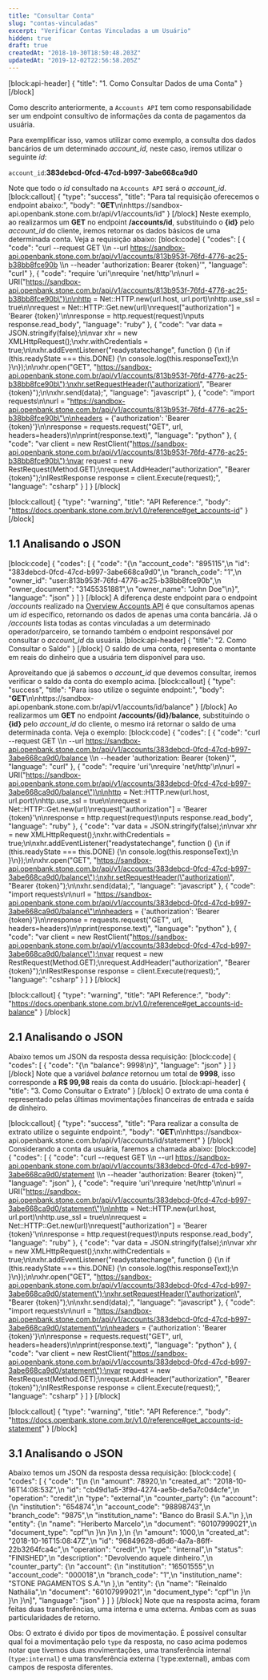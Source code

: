 ```yaml
---
title: "Consultar Conta"
slug: "contas-vinculadas"
excerpt: "Verificar Contas Vinculadas a um Usuário"
hidden: true
draft: true
createdAt: "2018-10-30T18:50:48.203Z"
updatedAt: "2019-12-02T22:56:58.205Z"
---
```

[block:api-header]
{
  "title": "1. Como Consultar Dados de uma Conta"
}
[/block]

Como descrito anteriormente, a `Accounts API` tem como responsabilidade ser um endpoint consultivo de informações da conta de pagamentos da usuária.

Para exemplificar isso, vamos utilizar como exemplo, a consulta dos dados bancários de um determinado *account_id*, neste caso, iremos utilizar o seguinte *id*:

`account_id`:**383debcd-0fcd-47cd-b997-3abe668ca9d0**

Note que todo o *id* consultado na `Accounts API` será o *account_id*.
[block:callout]
{
  "type": "success",
  "title": "Para tal requisição oferecemos o endpoint abaixo:",
  "body": "**GET**\n\nhttps://sandbox-api.openbank.stone.com.br/api/v1/accounts/id"
}
[/block]
Neste exemplo, ao realizarmos um **GET** no endpoint **/accounts/id**, substituindo o **{id}** pelo *account_id* do cliente, iremos retornar os dados básicos de uma determinada conta. Veja a requisição abaixo:
[block:code]
{
  "codes": [
    {
      "code": "curl --request GET \\\n  --url https://sandbox-api.openbank.stone.com.br/api/v1/accounts/813b953f-76fd-4776-ac25-b38bb8fce90b \\\n  --header 'authorization: Bearer {token}'",
      "language": "curl"
    },
    {
      "code": "require 'uri'\nrequire 'net/http'\n\nurl = URI(\"https://sandbox-api.openbank.stone.com.br/api/v1/accounts/813b953f-76fd-4776-ac25-b38bb8fce90b\")\n\nhttp = Net::HTTP.new(url.host, url.port)\nhttp.use_ssl = true\n\nrequest = Net::HTTP::Get.new(url)\nrequest[\"authorization\"] = 'Bearer {token}'\n\nresponse = http.request(request)\nputs response.read_body",
      "language": "ruby"
    },
    {
      "code": "var data = JSON.stringify(false);\n\nvar xhr = new XMLHttpRequest();\nxhr.withCredentials = true;\n\nxhr.addEventListener(\"readystatechange\", function () {\n  if (this.readyState === this.DONE) {\n    console.log(this.responseText);\n  }\n});\n\nxhr.open(\"GET\", \"https://sandbox-api.openbank.stone.com.br/api/v1/accounts/813b953f-76fd-4776-ac25-b38bb8fce90b\");\nxhr.setRequestHeader(\"authorization\", \"Bearer {token}\");\n\nxhr.send(data);",
      "language": "javascript"
    },
    {
      "code": "import requests\n\nurl = \"https://sandbox-api.openbank.stone.com.br/api/v1/accounts/813b953f-76fd-4776-ac25-b38bb8fce90b\"\n\nheaders = {'authorization': 'Bearer {token}'}\n\nresponse = requests.request(\"GET\", url, headers=headers)\n\nprint(response.text)",
      "language": "python"
    },
    {
      "code": "var client = new RestClient(\"https://sandbox-api.openbank.stone.com.br/api/v1/accounts/813b953f-76fd-4776-ac25-b38bb8fce90b\");\nvar request = new RestRequest(Method.GET);\nrequest.AddHeader(\"authorization\", \"Bearer {token}\");\nIRestResponse response = client.Execute(request);",
      "language": "csharp"
    }
  ]
}
[/block]

[block:callout]
{
  "type": "warning",
  "title": "API Reference:",
  "body": "https://docs.openbank.stone.com.br/v1.0/reference#get_accounts-id"
}
[/block]
 
## 1.1 Analisando o JSON

[block:code]
{
  "codes": [
    {
      "code": "{\n  \"account_code\": \"895115\",\n  \"id\": \"383debcd-0fcd-47cd-b997-3abe668ca9d0\",\n  \"branch_code\": \"1\",\n  \"owner_id\": \"user:813b953f-76fd-4776-ac25-b38bb8fce90b\",\n  \"owner_document\": \"31455351881\",\n  \"owner_name\": \"John Doe\"\n}",
      "language": "json"
    }
  ]
}
[/block]
A diferença deste endpoint para o endpoint */accounts* realizado na [Overview Accounts API](doc:overview) é que consultamos apenas um *id* específico, retornando os dados de apenas uma conta bancária. Já o */accounts* lista todas as contas vinculadas a um determinado operador/parceiro, se tornando também o endpoint responsável por consultar o *account_id* da usuária.
[block:api-header]
{
  "title": "2. Como Consultar o Saldo"
}
[/block]
O saldo de uma conta, representa o montante em reais do dinheiro que a usuária tem disponível para uso.

Aproveitando que já sabemos o *account_id* que devemos consultar, iremos verificar o saldo da  conta do exemplo acima.
[block:callout]
{
  "type": "success",
  "title": "Para isso utilize o seguinte endpoint:",
  "body": "**GET**\n\nhttps://sandbox-api.openbank.stone.com.br/api/v1/accounts/id/balance"
}
[/block]
Ao realizarmos um **GET** no endpoint **/accounts/{id}/balance**, substituindo o **{id}** pelo *account_id* do cliente, o mesmo irá retornar o saldo de uma determinada conta. Veja o exemplo:
[block:code]
{
  "codes": [
    {
      "code": "curl --request GET \\\n  --url https://sandbox-api.openbank.stone.com.br/api/v1/accounts/383debcd-0fcd-47cd-b997-3abe668ca9d0/balance \\\n  --header 'authorization: Bearer {token}'",
      "language": "curl"
    },
    {
      "code": "require 'uri'\nrequire 'net/http'\n\nurl = URI(\"https://sandbox-api.openbank.stone.com.br/api/v1/accounts/383debcd-0fcd-47cd-b997-3abe668ca9d0/balance\")\n\nhttp = Net::HTTP.new(url.host, url.port)\nhttp.use_ssl = true\n\nrequest = Net::HTTP::Get.new(url)\nrequest[\"authorization\"] = 'Bearer {token}'\n\nresponse = http.request(request)\nputs response.read_body",
      "language": "ruby"
    },
    {
      "code": "var data = JSON.stringify(false);\n\nvar xhr = new XMLHttpRequest();\nxhr.withCredentials = true;\n\nxhr.addEventListener(\"readystatechange\", function () {\n  if (this.readyState === this.DONE) {\n    console.log(this.responseText);\n  }\n});\n\nxhr.open(\"GET\", \"https://sandbox-api.openbank.stone.com.br/api/v1/accounts/383debcd-0fcd-47cd-b997-3abe668ca9d0/balance\");\nxhr.setRequestHeader(\"authorization\", \"Bearer {token}\");\n\nxhr.send(data);",
      "language": "javascript"
    },
    {
      "code": "import requests\n\nurl = \"https://sandbox-api.openbank.stone.com.br/api/v1/accounts/383debcd-0fcd-47cd-b997-3abe668ca9d0/balance\"\n\nheaders = {'authorization': 'Bearer {token}'}\n\nresponse = requests.request(\"GET\", url, headers=headers)\n\nprint(response.text)",
      "language": "python"
    },
    {
      "code": "var client = new RestClient(\"https://sandbox-api.openbank.stone.com.br/api/v1/accounts/383debcd-0fcd-47cd-b997-3abe668ca9d0/balance\");\nvar request = new RestRequest(Method.GET);\nrequest.AddHeader(\"authorization\", \"Bearer {token}\");\nIRestResponse response = client.Execute(request);",
      "language": "csharp"
    }
  ]
}
[/block]

[block:callout]
{
  "type": "warning",
  "title": "API Reference:",
  "body": "https://docs.openbank.stone.com.br/v1.0/reference#get_accounts-id-balance"
}
[/block]
## 2.1 Analisando o JSON

Abaixo temos um JSON da resposta dessa requisição:
[block:code]
{
  "codes": [
    {
      "code": "{\n  \"balance\": 9998\n}",
      "language": "json"
    }
  ]
}
[/block]
Note que a variável  _balance_ retornou um total de **9998**, isso corresponde a **R$ 99,98** reais da conta do usuário.
[block:api-header]
{
  "title": "3. Como Consultar o Extrato"
}
[/block]
O extrato de uma conta é representado pelas últimas movimentações financeiras de entrada e saída de dinheiro.


[block:callout]
{
  "type": "success",
  "title": "Para realizar a consulta de extrato utilize o seguinte endpoint:",
  "body": "**GET**\n\nhttps://sandbox-api.openbank.stone.com.br/api/v1/accounts/id/statement"
}
[/block]
Considerando a conta da usuária, faremos a chamada abaixo:
[block:code]
{
  "codes": [
    {
      "code": "curl --request GET \\\n  --url https://sandbox-api.openbank.stone.com.br/api/v1/accounts/383debcd-0fcd-47cd-b997-3abe668ca9d0/statement \\\n  --header 'authorization: Bearer {token}'",
      "language": "json"
    },
    {
      "code": "require 'uri'\nrequire 'net/http'\n\nurl = URI(\"https://sandbox-api.openbank.stone.com.br/api/v1/accounts/383debcd-0fcd-47cd-b997-3abe668ca9d0/statement\")\n\nhttp = Net::HTTP.new(url.host, url.port)\nhttp.use_ssl = true\n\nrequest = Net::HTTP::Get.new(url)\nrequest[\"authorization\"] = 'Bearer {token}'\n\nresponse = http.request(request)\nputs response.read_body",
      "language": "ruby"
    },
    {
      "code": "var data = JSON.stringify(false);\n\nvar xhr = new XMLHttpRequest();\nxhr.withCredentials = true;\n\nxhr.addEventListener(\"readystatechange\", function () {\n  if (this.readyState === this.DONE) {\n    console.log(this.responseText);\n  }\n});\n\nxhr.open(\"GET\", \"https://sandbox-api.openbank.stone.com.br/api/v1/accounts/383debcd-0fcd-47cd-b997-3abe668ca9d0/statement\");\nxhr.setRequestHeader(\"authorization\", \"Bearer {token}\");\n\nxhr.send(data);",
      "language": "javascript"
    },
    {
      "code": "import requests\n\nurl = \"https://sandbox-api.openbank.stone.com.br/api/v1/accounts/383debcd-0fcd-47cd-b997-3abe668ca9d0/statement\"\n\nheaders = {'authorization': 'Bearer {token}'}\n\nresponse = requests.request(\"GET\", url, headers=headers)\n\nprint(response.text)",
      "language": "python"
    },
    {
      "code": "var client = new RestClient(\"https://sandbox-api.openbank.stone.com.br/api/v1/accounts/383debcd-0fcd-47cd-b997-3abe668ca9d0/statement\");\nvar request = new RestRequest(Method.GET);\nrequest.AddHeader(\"authorization\", \"Bearer {token}\");\nIRestResponse response = client.Execute(request);",
      "language": "csharp"
    }
  ]
}
[/block]

[block:callout]
{
  "type": "warning",
  "title": "API Reference:",
  "body": "https://docs.openbank.stone.com.br/v1.0/reference#get_accounts-id-statement"
}
[/block]

## 3.1 Analisando o JSON

Abaixo temos um JSON da resposta dessa requisição:
[block:code]
{
  "codes": [
    {
      "code": "[\n  {\n    \"amount\": 78920,\n    \"created_at\": \"2018-10-16T14:08:53Z\",\n    \"id\": \"cb49d1a5-3f9d-4274-ae5b-de5a7c0d4cfe\",\n    \"operation\": \"credit\",\n    \"type\": \"external\",\n    \"counter_party\": {\n      \"account\": {\n        \"institution\": \"654874\",\n        \"account_code\": \"98898743\",\n        \"branch_code\": \"9875\",\n        \"institution_name\": \"Banco do Brasil S.A.\"\n      },\n      \"entity\": {\n        \"name\": \"Heriberto Marcelo\",\n        \"document\": \"60107999021\",\n        \"document_type\": \"cpf\"\n      }\n    }\n  },\n  {\n    \"amount\": 1000,\n    \"created_at\": \"2018-10-16T15:08:47Z\",\n    \"id\": \"96849628-d6d6-4a7a-86ff-22b3264fca4c\",\n    \"operation\": \"credit\",\n    \"type\": \"internal\",\n    \"status\": \"FINISHED\",\n    \"description\": \"Devolvendo aquele dinheiro.\",\n    \"counter_party\": {\n      \"account\": {\n        \"institution\": \"16501555\",\n        \"account_code\": \"000018\",\n        \"branch_code\": \"1\",\n        \"institution_name\": \"STONE PAGAMENTOS S.A.\"\n      },\n      \"entity\": {\n        \"name\": \"Reinaldo Nathália\",\n        \"document\": \"60107999021\",\n        \"document_type\": \"cpf\"\n      }\n    }\n  }\n]",
      "language": "json"
    }
  ]
}
[/block]
Note que na resposta acima, foram feitas duas transferências, uma interna e uma externa. Ambas com as suas particularidades de retorno.

Obs: O extrato é divido por tipos de movimentação. É possível consultar qual foi a movimentação pelo `type` da resposta, no caso acima podemos notar que tivemos duas movimentações, uma transferência internal (`type:internal`) e uma transferência externa (`type:external), ambas com campos de resposta diferentes.